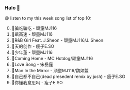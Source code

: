 

### Halo 👋

😄 listen to my this week song list of top 10:

0. 🌈骗吃骗吃 - 顽童MJ116
1. 🌈飙高速 - 顽童MJ116
2. 🌈R&B Girl Feat. J.Sheon - 顽童MJ116/J. Sheon
3. 🌈天的创作 - 瘦子E.SO
4. 🌈少年董  - 顽童MJ116
5. 🌈Coming Home - MC Hotdog/顽童MJ116
6. 🌈Love Song - 宋岳庭
7. 🌈Man In the Mirror   - 顽童MJ116/魏如萱
8. 🌈自己都不自己(dead presedent remix by josh) - 瘦子E.SO
9. 🌈你懂我意思吗 - 瘦子E.SO

